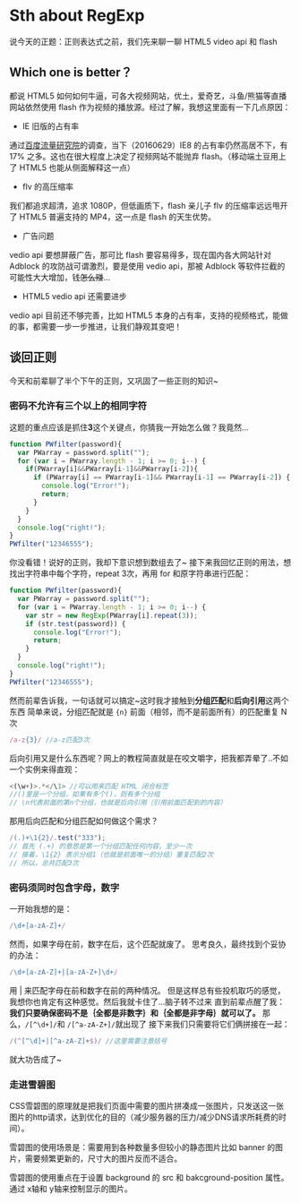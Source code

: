 # Sth about RegExp
说今天的正题：正则表达式之前，我们先来聊一聊 HTML5 video api 和 flash
## Which one is better？
都说 HTML5 如何如何牛逼，可各大视频网站，优土，爱奇艺，斗鱼/熊猫等直播网站依然使用 flash 作为视频的播放源。经过了解，我想这里面有一下几点原因：

- IE 旧版的占有率

通过[百度流量研究院][6]的调查，当下（20160629）IE8 的占有率仍然高居不下，有 17% 之多。这也在很大程度上决定了视频网站不能抛弃 flash。（移动端土豆用上了 HTML5 也能从侧面解释这一点）

- flv 的高压缩率

我们都追求超清，追求 1080P，但低画质下，flash 亲儿子 flv 的压缩率远远甩开了 HTML5 普遍支持的 MP4，这一点是 flash 的天生优势。

- 广告问题

vedio api 要想屏蔽广告，那可比 flash 要容易得多，现在国内各大网站针对 Adblock 的攻防战可谓激烈，要是使用 vedio api，那被 Adblock 等软件拦截的可能性大大增加，钱~~怎么赚~~...

- HTML5 vedio api 还需要进步

vedio api 目前还不够完善，比如 HTML5 本身的占有率，支持的视频格式，能做的事，都需要一步一步推进，让我们静观其变吧！

## 谈回正则
今天和前辈聊了半个下午的正则，又巩固了一些正则的知识~

### 密码不允许有三个以上的相同字符
这题的重点应该是抓住**3**这个关键点，你猜我一开始怎么做？我竟然...

```javascript
function PWfilter(password){
  var PWarray = password.split("");
  for (var i = PWarray.length - 1; i >= 0; i--) {
    if(PWarray[i]&&PWarray[i-1]&&PWarray[i-2]){
      if (PWarray[i] == PWarray[i-1]&& PWarray[i-1] == PWarray[i-2]) {
        console.log("Error!");
        return;
      }
    }  
  }
  console.log("right!"); 
}
PWfilter("12346555");
```
你没看错！说好的正则，我却下意识想到数组去了~
接下来我回忆正则的用法，想找出字符串中每个字符，repeat 3次，再用 for 和原字符串进行匹配：
```javascript
function PWfilter(password){
  var PWarray = password.split("");
  for (var i = PWarray.length - 1; i >= 0; i--) {
    var str = new RegExp(PWarray[i].repeat(3));  
    if (str.test(password)) {
      console.log("Error!");
      return;
    }
  }
  console.log("right!"); 
}
PWfilter("12346555");
```
然而前辈告诉我，一句话就可以搞定~这时我才接触到**分组匹配**和**后向引用**这两个东西
简单来说，分组匹配就是 `{n}` 前面（相邻，而不是前面所有）的匹配重复 N 次
```javascript
/a-z{3}/ //a-z匹配3次
```
后向引用又是什么东西呢？网上的教程简直就是在咬文嚼字，把我都弄晕了..不如一个实例来得直观：
```javascript
<(\w+)>.*</\1> //可以用来匹配 HTML 闭合标签
//()里是一个分组，如果有多个()，则有多个分组
// \n代表前面的第n个分组，也就是后向引用（引用前面匹配到的内容）
```
那用后向匹配和分组匹配如何做这个需求？
```javascript
/(.)+\1{2}/.test("333");
// 首先 (.+) 的意思是第一个分组匹配任何内容，至少一次
// 接着，\1{2} 表示分组1（也就是前面唯一的分组）重复匹配2次
// 所以，总共匹配3次
```
### 密码须同时包含字母，数字
一开始我想的是：
```javascript
/\d+[a-zA-Z]+/
```
然而，如果字母在前，数字在后，这个匹配就废了。
思考良久，最终找到个妥协的办法：
```javascript
/\d+[a-zA-Z]+|[a-zA-Z+]\d+/
```
用 | 来匹配字母在前和数字在前的两种情况。
但是这样总有些投机取巧的感觉，我想你也肯定有这种感觉。然后我就卡住了...脑子转不过来
直到前辈点醒了我：**我们只要确保密码不是｛全都是非数字｝和｛全都是非字母｝就可以了。**
那么，`/[^\d+]/`和 `/[^a-zA-Z+]/`就出现了
接下来我们只需要将它们俩拼接在一起：
```javascript
/(^[^\d]+|[^a-zA-Z]+$)/ //这里需要注意括号
```
就大功告成了~

### 走进雪碧图
CSS雪碧图的原理就是把我们页面中需要的图片拼凑成一张图片，只发送这一张图片的http请求，达到优化的目的（减少服务器的压力/减少DNS请求所耗费的时间）。

雪碧图的使用场景是：需要用到各种数量多但较小的静态图片比如 banner 的图片，需要频繁更新的，尺寸大的图片反而不适合。

雪碧图的使用重点在于设置 background 的 src 和 bakcground-position 属性。通过 x轴和 y轴来控制显示的图片。

  [6]:http://tongji.baidu.com/data/browser
